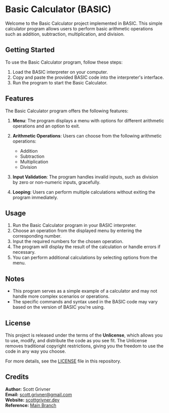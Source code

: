 # Basic Calculator (BASIC)

Welcome to the Basic Calculator project implemented in BASIC. This simple calculator program allows users to perform basic arithmetic operations such as addition, subtraction, multiplication, and division.

## Getting Started

To use the Basic Calculator program, follow these steps:

1. Load the BASIC interpreter on your computer.
2. Copy and paste the provided BASIC code into the interpreter's interface.
3. Run the program to start the Basic Calculator.

## Features

The Basic Calculator program offers the following features:

1. **Menu**: The program displays a menu with options for different arithmetic operations and an option to exit.

2. **Arithmetic Operations**: Users can choose from the following arithmetic operations:
   - Addition
   - Subtraction
   - Multiplication
   - Division

3. **Input Validation**: The program handles invalid inputs, such as division by zero or non-numeric inputs, gracefully.

4. **Looping**: Users can perform multiple calculations without exiting the program immediately.

## Usage

1. Run the Basic Calculator program in your BASIC interpreter.
2. Choose an operation from the displayed menu by entering the corresponding number.
3. Input the required numbers for the chosen operation.
4. The program will display the result of the calculation or handle errors if necessary.
5. You can perform additional calculations by selecting options from the menu.

## Notes

- This program serves as a simple example of a calculator and may not handle more complex scenarios or operations.
- The specific commands and syntax used in the BASIC code may vary based on the version of BASIC you're using.

## License

This project is released under the terms of the **Unlicense**, which allows you to use, modify, and distribute the code as you see fit. The Unlicense removes traditional copyright restrictions, giving you the freedom to use the code in any way you choose.

For more details, see the [LICENSE](LICENSE) file in this repository.

## Credits

**Author:** Scott Grivner <br>
**Email:** scott.grivner@gmail.com <br>
**Website:** [scottgrivner.dev](https://www.scottgriv.dev) <br>
**Reference:** [Main Branch](https://github.com/scottgriv/basic-calculator) <br>